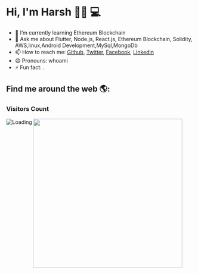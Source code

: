  # Hi, I'm Harsh 👋🏾 💻

- 🌱 I’m currently learning Ethereum Blockchain
- 💬 Ask me about Flutter, Node.js, React.js, Ethereum Blockchain, Solidity, AWS,linux,Android Development,MySql,MongoDb
- 📫 How to reach me: [Github](https://github.com/harsh6768), [Twitter](https://twitter.com/C5harsh), [Facebook](https://www.facebook.com/profile.php?id=100007966668519), [Linkedin](https://www.linkedin.com/in/harsh-chaurasiya-933826137/)
- 😄 Pronouns: whoami
- ⚡ Fun fact: .

## Find me around the web 🌎:


<!--
**harsh6768/harsh6768** is a ✨ _special_ ✨ repository because its `README.md` (this file) appears on your GitHub profile.

Here are some ideas to get you started:

- 🔭 I’m currently working on ...
- 🌱 I’m currently learning ...
- 👯 I’m looking to collaborate on ...
- 🤔 I’m looking for help with ...
- 💬 Ask me about ...
- 📫 How to reach me: ...
- 😄 Pronouns: ...
- ⚡ Fun fact: ...
-->

### Visitors Count
<img align="left" src = "https://profile-counter.glitch.me/harsh6768/count.svg" alt ="Loading">

<img width="400" src="https://github-readme-stats.vercel.app/api?username=harsh6768&show_icons=true&hide_border=true&theme=tokyonight">
